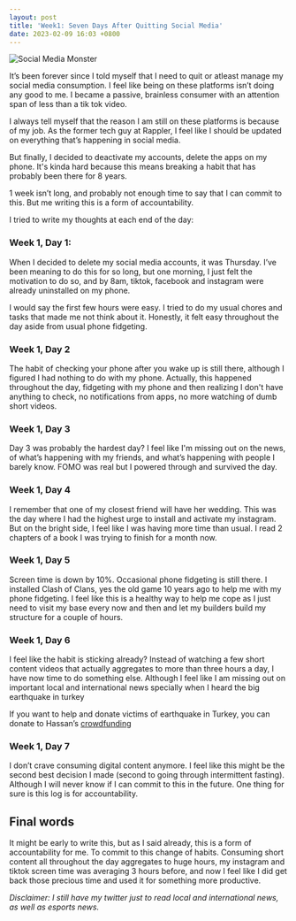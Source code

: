 ```yaml
---
layout: post
title: 'Week1: Seven Days After Quitting Social Media'
date: 2023-02-09 16:03 +0800
---
```


![Social Media Monster](https://media.discordapp.net/attachments/1021171442739585055/1073153455688007690/Winter_social_media_monster_d1e4f3c0-6457-48ab-a302-b6af0bb9810d.png?width=670&height=670)

It’s been forever since I told myself that I need to quit or atleast manage my social media consumption. I feel like being on these platforms isn’t doing any good to me. I became a passive, brainless consumer with an attention span of less than a tik tok video.

I always tell myself that the reason I am still on these platforms is because of my job. As the former tech guy at Rappler, I feel like I should be updated on everything that’s happening in social media. 

But finally, I decided to deactivate my accounts, delete the apps on my phone. It's kinda hard because this means breaking a habit that has probably been there for 8 years. 

1 week isn’t long, and probably not enough time to say that I can commit to this. But me writing this is a form of accountability. 

I tried to write my thoughts at each end of the day:

### Week 1, Day 1:

When I decided to delete my social media accounts, it was Thursday. I’ve been meaning to do this for so long, but one morning, I just felt the motivation to do so, and by 8am, tiktok, facebook and instagram were already uninstalled on my phone. 

I would say the first few hours were easy. I tried to do my usual chores and tasks that made me not think about it. Honestly, it felt easy throughout the day aside from usual phone fidgeting. 

### Week 1, Day 2

The habit of checking your phone after you wake up is still there, although I figured I had nothing to do with my phone. Actually, this happened throughout the day, fidgeting with my phone and then realizing I don't have anything to check, no notifications from apps, no more watching of dumb short videos.

### Week 1, Day 3

Day 3 was probably the hardest day? I feel like I'm missing out on the news, of what’s happening with my friends, and what’s happening with people I barely know. FOMO was real but I powered through and survived the day. 


### Week 1, Day 4

I remember that one of my closest friend will have her wedding. This was the day where I had the highest urge to install and activate my instagram. But on the bright side, I feel like I was having more time than usual.  I read 2 chapters of a book I was trying to finish for a month now. 

### Week 1, Day 5

Screen time is down by 10%. Occasional phone fidgeting is still there. I installed Clash of Clans, yes the old game 10 years ago to help me with my phone fidgeting. I feel like this is a healthy way to help me cope as I just need to visit my base every now and then and let my builders build my structure for a couple of hours.

### Week 1, Day 6

I feel like the habit is sticking already? Instead of watching a few short content videos that actually aggregates to more than three hours a day, I have now time to do something else. Although I feel like I am missing out on important local and international news specially when I heard the big earthquake in turkey

If you want to help and donate victims of earthquake in Turkey, you can donate to Hassan’s [crowdfunding](https://events.softgiving.com/donate/HasanAbiForTurkeySyriaEarthquakesFund) 

### Week 1, Day 7

I don’t crave consuming digital content anymore. I feel like this might be the second best decision I made (second to going through intermittent fasting). Although I will never know if I can commit to this in the future. One thing for sure is this log is for accountability.


## Final words

It might be early to write this, but as I said already, this is a form of accountability for me. To commit to this change of habits. Consuming short content all throughout the day aggregates to huge hours, my instagram and tiktok screen time was averaging 3 hours before, and now I feel like I did get back those precious time and used it for something more productive. 


*Disclaimer: I still have my twitter just to read local and international news, as well as esports news.*

